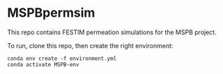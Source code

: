 # MSPBpermsim

This repo contains FESTIM permeation simulations for the MSPB project.

To run, clone this repo, then create the right environment:

```
conda env create -f environment.yml
conda activate MSPB-env
```